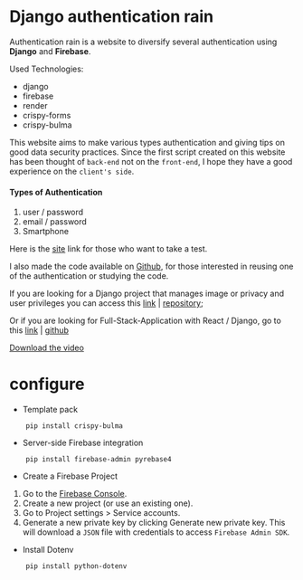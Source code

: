 # Django authentication rain

Authentication rain is a website to diversify several authentication using **Django** and **Firebase**.

Used Technologies:
- django
- firebase
- render
- crispy-forms
- crispy-bulma

This website aims to make various types authentication and giving tips on good data security practices. Since the first script created on this website has been thought of `back-end` not on the `front-end`, I hope they have a good experience on the `client's side`.

#### Types of Authentication
1. user / password
2. email / password
3. Smartphone

Here is the [site]() link for those who want to take a test.

I also made the code available on [Github](https://github.com/aniceto-jolela/django-authentication-rain), for those interested in reusing one of the authentication or studying the code.

If you are looking for a Django project that manages image or privacy and user privileges you can access this [link](https://django-crud-dh2q.onrender.com/) | [repository](https://github.com/aniceto-jolela/django-crud);

Or if you are looking for Full-Stack-Application with React / Django, go to this [link](https://full-stack-application-two.vercel.app/) | [github](https://github.com/aniceto-jolela/full-stack-application)

[Download the video]()

#
# configure
- Template pack
```shell
    pip install crispy-bulma
``` 
- Server-side Firebase integration
```shell
    pip install firebase-admin pyrebase4
```
- Create a Firebase Project
1. Go to the [Firebase Console](https://console.firebase.google.com/).
2. Create a new project (or use an existing one).
3. Go to Project settings > Service accounts.
4. Generate a new private key by clicking Generate new private key. This will download a  `JSON` file with credentials to access `Firebase Admin SDK`.

- Install Dotenv
```shell
    pip install python-dotenv
```